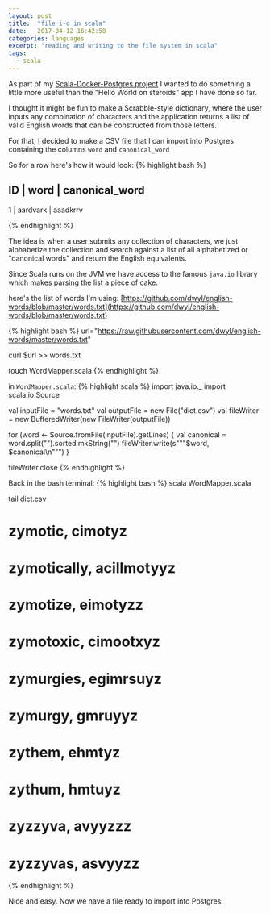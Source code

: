 ```yaml
---
layout: post
title:  "file i-o in scala"
date:   2017-04-12 16:42:58
categories: languages
excerpt: "reading and writing to the file system in scala"
tags:
  - scala
---
```


As part of my [Scala-Docker-Postgres project](/search?term=scalatra) I wanted to do something a little more useful than the "Hello World on steroids" app I have done so far.

I thought it might be fun to make a Scrabble-style dictionary, where the user inputs any combination of characters and the application returns a list of valid English words that can be constructed from those letters.

For that, I decided to make a CSV file that I can import into Postgres containing the columns `word` and `canonical_word`

So for a row here's how it would look:
{% highlight bash %}

ID |   word     |  canonical_word
---------------------------------
1  |  aardvark  |    aaadkrrv

{% endhighlight %}

The idea is when a user submits any collection of characters, we just alphabetize the collection and search against a list of all alphabetized or "canonical words" and return the English equivalents.

Since Scala runs on the JVM we have access to the famous `java.io` library which makes parsing the list a piece of cake.

here's the list of words I'm using:
[https://github.com/dwyl/english-words/blob/master/words.txt](https://github.com/dwyl/english-words/blob/master/words.txt)

{% highlight bash %}
url="https://raw.githubusercontent.com/dwyl/english-words/master/words.txt"

curl $url >> words.txt

touch WordMapper.scala
{% endhighlight %}

in `WordMapper.scala`:
{% highlight scala %}
import java.io._
import scala.io.Source

val inputFile = "words.txt"
val outputFile = new File("dict.csv")
val fileWriter = new BufferedWriter(new FileWriter(outputFile))

for (word <- Source.fromFile(inputFile).getLines) {
  val canonical = word.split("").sorted.mkString("")
  fileWriter.write(s"""$word, $canonical\n""")
}

fileWriter.close
{% endhighlight %}

Back in the bash terminal:
{% highlight bash %}
scala WordMapper.scala

tail dict.csv

# zymotic, cimotyz
# zymotically, acillmotyyz
# zymotize, eimotyzz
# zymotoxic, cimootxyz
# zymurgies, egimrsuyz
# zymurgy, gmruyyz
# zythem, ehmtyz
# zythum, hmtuyz
# zyzzyva, avyyzzz
# zyzzyvas, asvyyzz
{% endhighlight %}

Nice and easy.  Now we have a file ready to import into Postgres.
